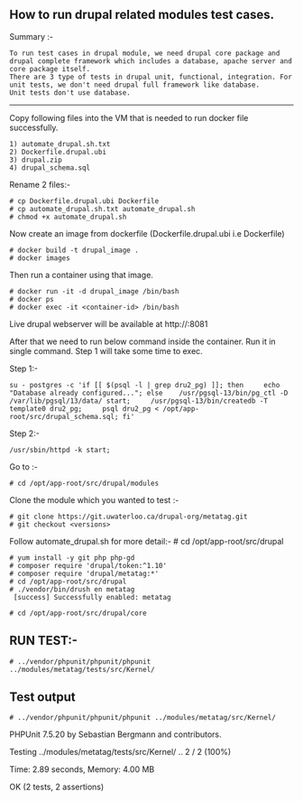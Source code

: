 How to run drupal related modules test cases.
-------------

Summary :-

    To run test cases in drupal module, we need drupal core package and drupal complete framework which includes a database, apache server and core package itself.
    There are 3 type of tests in drupal unit, functional, integration. For unit tests, we don't need drupal full framework like database.
    Unit tests don't use database.

*************************

Copy following files into the VM that is needed to run docker file successfully.

    1) automate_drupal.sh.txt
    2) Dockerfile.drupal.ubi
    3) drupal.zip
    4) drupal_schema.sql

Rename 2 files:-

    # cp Dockerfile.drupal.ubi Dockerfile
    # cp automate_drupal.sh.txt automate_drupal.sh
    # chmod +x automate_drupal.sh


Now create an image from dockerfile (Dockerfile.drupal.ubi i.e Dockerfile)

    # docker build -t drupal_image .
    # docker images

Then run a container using that image.

    # docker run -it -d drupal_image /bin/bash
    # docker ps
    # docker exec -it <container-id> /bin/bash

Live drupal webserver will be available at http://<ip>:8081

After that we need to run below command inside the container. Run it in single command. Step 1 will take some time to exec.

Step 1:-

    su - postgres -c 'if [[ $(psql -l | grep dru2_pg) ]]; then     echo "Database already configured..."; else    /usr/pgsql-13/bin/pg_ctl -D /var/lib/pgsql/13/data/ start;     /usr/pgsql-13/bin/createdb -T template0 dru2_pg;     psql dru2_pg < /opt/app-root/src/drupal_schema.sql; fi'

Step 2:-

    /usr/sbin/httpd -k start;


Go to :-

    # cd /opt/app-root/src/drupal/modules

Clone the module which you wanted to test :-

    # git clone https://git.uwaterloo.ca/drupal-org/metatag.git 
    # git checkout <versions>

Follow automate_drupal.sh for more detail:-
    # cd /opt/app-root/src/drupal

    # yum install -y git php php-gd
    # composer require 'drupal/token:^1.10'
    # composer require 'drupal/metatag:*'
    # cd /opt/app-root/src/drupal
    # ./vendor/bin/drush en metatag
     [success] Successfully enabled: metatag

    # cd /opt/app-root/src/drupal/core


RUN TEST:-
----------
    # ../vendor/phpunit/phpunit/phpunit ../modules/metatag/tests/src/Kernel/

Test output
----------------
    # ../vendor/phpunit/phpunit/phpunit ../modules/metatag/src/Kernel/
PHPUnit 7.5.20 by Sebastian Bergmann and contributors.

Testing ../modules/metatag/tests/src/Kernel/
..                                                                  2 / 2 (100%)

Time: 2.89 seconds, Memory: 4.00 MB

OK (2 tests, 2 assertions)
